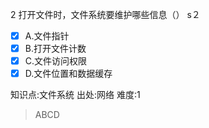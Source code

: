 2
打开文件时，文件系统要维护哪些信息（） s２
- [x] A.文件指针
- [x] B.打开文件计数
- [x] C.文件访问权限
- [x] D.文件位置和数据缓存

知识点:文件系统
出处:网络
难度:1
> ABCD
